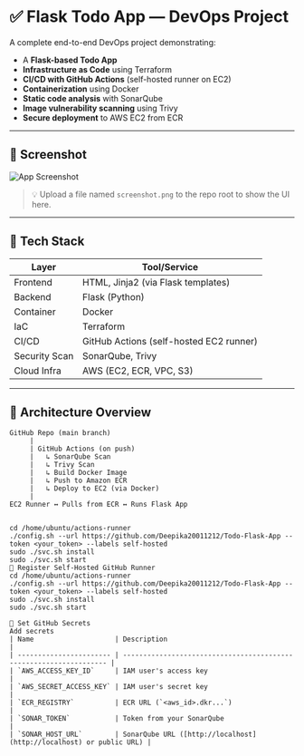 # ✅ Flask Todo App — DevOps Project

A complete end-to-end DevOps project demonstrating:

- A **Flask-based Todo App**
- **Infrastructure as Code** using Terraform
- **CI/CD with GitHub Actions** (self-hosted runner on EC2)
- **Containerization** using Docker
- **Static code analysis** with SonarQube
- **Image vulnerability scanning** using Trivy
- **Secure deployment** to AWS EC2 from ECR

---

## 📸 Screenshot

![App Screenshot](screenshot.png)

> 💡 Upload a file named `screenshot.png` to the repo root to show the UI here.

---

## 🚀 Tech Stack

| Layer         | Tool/Service                           |
|---------------|----------------------------------------|
| Frontend      | HTML, Jinja2 (via Flask templates)     |
| Backend       | Flask (Python)                         |
| Container     | Docker                                 |
| IaC           | Terraform                              |
| CI/CD         | GitHub Actions (self-hosted EC2 runner)|
| Security Scan | SonarQube, Trivy                       |
| Cloud Infra   | AWS (EC2, ECR, VPC, S3)                |

---

## 🧱 Architecture Overview

```text
GitHub Repo (main branch)
     |
     | GitHub Actions (on push)
     |   ↳ SonarQube Scan
     |   ↳ Trivy Scan
     |   ↳ Build Docker Image
     |   ↳ Push to Amazon ECR
     |   ↳ Deploy to EC2 (via Docker)
     |
EC2 Runner ↔ Pulls from ECR ↔ Runs Flask App


cd /home/ubuntu/actions-runner
./config.sh --url https://github.com/Deepika20011212/Todo-Flask-App --token <your_token> --labels self-hosted
sudo ./svc.sh install
sudo ./svc.sh start
🤖 Register Self-Hosted GitHub Runner
cd /home/ubuntu/actions-runner
./config.sh --url https://github.com/Deepika20011212/Todo-Flask-App --token <your_token> --labels self-hosted
sudo ./svc.sh install
sudo ./svc.sh start

🔐 Set GitHub Secrets
Add secrets
| Name                    | Description                                                        |
| ----------------------- | ------------------------------------------------------------------ |
| `AWS_ACCESS_KEY_ID`     | IAM user's access key                                              |
| `AWS_SECRET_ACCESS_KEY` | IAM user's secret key                                              |
| `ECR_REGISTRY`          | ECR URL (`<aws_id>.dkr...`)                                        |
| `SONAR_TOKEN`           | Token from your SonarQube                                          |
| `SONAR_HOST_URL`        | SonarQube URL ([http://localhost](http://localhost) or public URL) |


